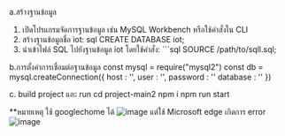 a.สร้างฐานข้อมูล 
1.	เปิดโปรแกรมจัดการฐานข้อมูล เช่น MySQL Workbench หรือใช้คำสั่งใน CLI 
2.	สร้างฐานข้อมูลชื่อ iot: 
sql CREATE DATABASE iot; 
3.	นำเข้าไฟล์ SQL ไปยังฐานข้อมูล iot โดยใช้คำสั่ง: ```sql SOURCE /path/to/sqll.sql;


b.การตั้งค่าการเชื่อมต่อฐานข้อมูล
const mysql = require("mysql2")
const db = mysql.createConnection({
    host : '',
    user : '',
    password : ''
    database : ''
})


c. build project และ run
	cd project-main2
 	npm i
	npm run start

 **หมายเหตุ ใช้ googlechome ได้
 ![image](https://github.com/user-attachments/assets/1fb300c2-2b5b-4464-a3cc-3acd1d7108f8)
แต่ใช้ Microsoft edge เกิดการ error
![image](https://github.com/user-attachments/assets/045b1278-06c7-4e38-888f-df91ea72e3c0)


